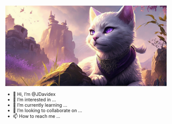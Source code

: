 ![](https://github.com/JDavidex/JDavidex/blob/main/GitHub%20Banner.jpg)

- 👋 Hi, I’m @JDavidex
- 👀 I’m interested in ...
- 🌱 I’m currently learning ...
- 💞️ I’m looking to collaborate on ...
- 📫 How to reach me ...

<!---
JDavidex/JDavidex is a ✨ special ✨ repository because its `README.md` (this file) appears on your GitHub profile.
You can click the Preview link to take a look at your changes.
--->
